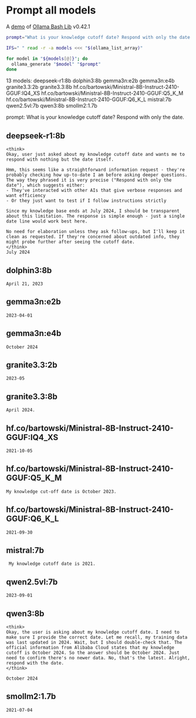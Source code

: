 # Prompt all models

A [demo](../README.md#demos) of [Ollama Bash Lib](https://github.com/attogram/ollama-bash-lib) v0.42.1

```bash
prompt="What is your knowledge cutoff date? Respond with only the date."

IFS=" " read -r -a models <<< "$(ollama_list_array)"

for model in "${models[@]}"; do
  ollama_generate "$model" "$prompt"
done
```
13 models: deepseek-r1:8b dolphin3:8b gemma3n:e2b gemma3n:e4b granite3.3:2b granite3.3:8b hf.co/bartowski/Ministral-8B-Instruct-2410-GGUF:IQ4_XS hf.co/bartowski/Ministral-8B-Instruct-2410-GGUF:Q5_K_M hf.co/bartowski/Ministral-8B-Instruct-2410-GGUF:Q6_K_L mistral:7b qwen2.5vl:7b qwen3:8b smollm2:1.7b

prompt: What is your knowledge cutoff date? Respond with only the date.

## deepseek-r1:8b
```
<think>
Okay, user just asked about my knowledge cutoff date and wants me to respond with nothing but the date itself.

Hmm, this seems like a straightforward information request - they're probably checking how up-to-date I am before asking deeper questions. The way they phrased it is very precise ("Respond with only the date"), which suggests either:
- They've interacted with other AIs that give verbose responses and want efficiency
- Or they just want to test if I follow instructions strictly

Since my knowledge base ends at July 2024, I should be transparent about this limitation. The response is simple enough - just a single date line would work best here.

No need for elaboration unless they ask follow-ups, but I'll keep it clean as requested. If they're concerned about outdated info, they might probe further after seeing the cutoff date.
</think>
July 2024
```

## dolphin3:8b
```
April 21, 2023
```

## gemma3n:e2b
```
2023-04-01

```

## gemma3n:e4b
```
October 2024

```

## granite3.3:2b
```
2023-05
```

## granite3.3:8b
```
April 2024.
```

## hf.co/bartowski/Ministral-8B-Instruct-2410-GGUF:IQ4_XS
```
2021-10-05
```

## hf.co/bartowski/Ministral-8B-Instruct-2410-GGUF:Q5_K_M
```
My knowledge cut-off date is October 2023.
```

## hf.co/bartowski/Ministral-8B-Instruct-2410-GGUF:Q6_K_L
```
2021-09-30
```

## mistral:7b
```
 My knowledge cutoff date is 2021.
```

## qwen2.5vl:7b
```
2023-09-01
```

## qwen3:8b
```
<think>
Okay, the user is asking about my knowledge cutoff date. I need to make sure I provide the correct date. Let me recall, my training data was last updated in 2024. Wait, but I should double-check that. The official information from Alibaba Cloud states that my knowledge cutoff is October 2024. So the answer should be October 2024. Just need to confirm there's no newer data. No, that's the latest. Alright, respond with the date.
</think>

October 2024
```

## smollm2:1.7b
```
2021-07-04
```
